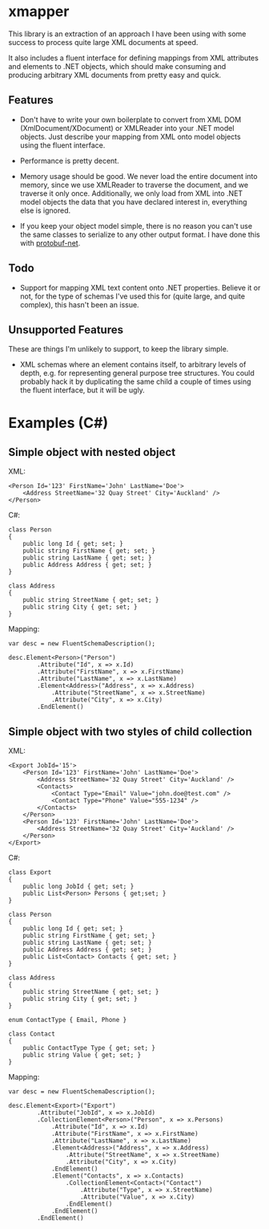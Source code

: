 xmapper
=======

This library is an extraction of an approach I have been using with some success to process quite
large XML documents at speed.

It also includes a fluent interface for defining mappings from XML attributes and elements to .NET objects,
which should make consuming and producing arbitrary XML documents from pretty easy and quick.


Features
--------

* Don't have to write your own boilerplate to convert from XML DOM (XmlDocument/XDocument) or XMLReader into
  your .NET model objects. Just describe your mapping from XML onto model objects using the fluent interface.

* Performance is pretty decent.

* Memory usage should be good. We never load the entire document into memory, since we use XMLReader to 
  traverse the document, and we traverse it only once. Additionally, we only load from XML into .NET model
  objects the data that you have declared interest in, everything else is ignored.

* If you keep your object model simple, there is no reason you can't use the same classes to serialize to
  any other output format. I have done this with [protobuf-net](http://code.google.com/p/protobuf-net).


Todo
----

* Support for mapping XML text content onto .NET properties. Believe it or not, for the type of schemas I've
  used this for (quite large, and quite complex), this hasn't been an issue.


Unsupported Features
--------------------

These are things I'm unlikely to support, to keep the library simple.

* XML schemas where an element contains itself, to arbitrary levels of depth, e.g. for representing
  general purpose tree structures. You could probably hack it by duplicating the same child a couple of
  times using the fluent interface, but it will be ugly. 
 

Examples (C#)
=============


Simple object with nested object
--------------------------------

XML:

    <Person Id='123' FirstName='John' LastName='Doe'>
        <Address StreetName='32 Quay Street' City='Auckland' />
    </Person>

C#:

    class Person
    {
        public long Id { get; set; }
        public string FirstName { get; set; }
        public string LastName { get; set; }
        public Address Address { get; set; }
    }

    class Address
    {
        public string StreetName { get; set; }
        public string City { get; set; }
    }

Mapping:
    
    var desc = new FluentSchemaDescription();

    desc.Element<Person>("Person")
            .Attribute("Id", x => x.Id)
            .Attribute("FirstName", x => x.FirstName)
            .Attribute("LastName", x => x.LastName)
            .Element<Address>("Address", x => x.Address)
                .Attribute("StreetName", x => x.StreetName)
                .Attribute("City", x => x.City)
            .EndElement()


Simple object with two styles of child collection
-------------------------------------------------

XML:

    <Export JobId='15'>
        <Person Id='123' FirstName='John' LastName='Doe'>
            <Address StreetName='32 Quay Street' City='Auckland' />
            <Contacts>
                <Contact Type="Email" Value="john.doe@test.com" />
                <Contact Type="Phone" Value="555-1234" />
            </Contacts>
        </Person>
        <Person Id='123' FirstName='John' LastName='Doe'>
            <Address StreetName='32 Quay Street' City='Auckland' />
        </Person>
    </Export>

C#:

    class Export
    {
        public long JobId { get; set; }
        public List<Person> Persons { get;set; }
    }

    class Person
    {
        public long Id { get; set; }
        public string FirstName { get; set; }
        public string LastName { get; set; }
        public Address Address { get; set; }
        public List<Contact> Contacts { get; set; }
    }

    class Address
    {
        public string StreetName { get; set; }
        public string City { get; set; }
    }

    enum ContactType { Email, Phone }

    class Contact
    {
        public ContactType Type { get; set; }
        public string Value { get; set; }
    }

Mapping:
    
    var desc = new FluentSchemaDescription();

    desc.Element<Export>("Export")
            .Attribute("JobId", x => x.JobId)
            .CollectionElement<Person>("Person", x => x.Persons)
                .Attribute("Id", x => x.Id)
                .Attribute("FirstName", x => x.FirstName)
                .Attribute("LastName", x => x.LastName)
                .Element<Address>("Address", x => x.Address)
                    .Attribute("StreetName", x => x.StreetName)
                    .Attribute("City", x => x.City)
                .EndElement()
                .Element("Contacts", x => x.Contacts)
                    .CollectionElement<Contact>("Contact")
                        .Attribute("Type", x => x.StreetName)
                        .Attribute("Value", x => x.City)
                    .EndElement()
                .EndElement()
            .EndElement()